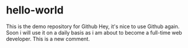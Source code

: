 # hello-world
This is the demo repository for Github
Hey, it's nice to use Github again. Soon i will use it on a daily basis as i am about to become a full-time web developer.
This is a new comment.
